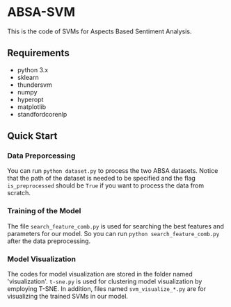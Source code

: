 # ABSA-SVM
This is the code of SVMs for Aspects Based Sentiment Analysis.

## Requirements
- python 3.x 
- sklearn 
- thundersvm 
- numpy 
- hyperopt
- matplotlib
- standfordcorenlp 

## Quick Start
### Data Preporcessing
You can run `python dataset.py` to process the two ABSA datasets. Notice that the path of the dataset is needed to be specified and the flag `is_preprocessed` should be `True` if you want to process the data from scratch.
### Training of the Model
The file `search_feature_comb.py` is used for searching the best features and parameters for our model. So you can run `python search_feature_comb.py` after the data preprocessing.
### Model Visualization
The codes for model visualization are stored in the folder named 'visualization'. `t-sne.py` is used for clustering model visualization by employing T-SNE. In addition, files named `svm_visualize_*.py` are for visualizing the trained SVMs in our model.
